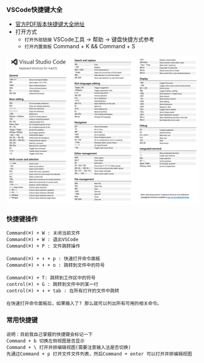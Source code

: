 
  ### VSCode快捷键大全
  - [官方PDF版本快捷键大全地址](https://code.visualstudio.com/shortcuts/keyboard-shortcuts-macos.pdf)
  - 打开方式
    - `打开外部链接` VSCode工具 -> 帮助 -> 键盘快捷方式参考 
    - `打开内置面板` Command + K && Command + S
  
![图片](../img/快捷键列表.png)

### 快捷键操作

    Command(⌘) + W : 关闭当前文件
    Command(⌘) + W : 退出VSCode
    Command(⌘) + P : 文件跳转操作
   
    Command(⌘) + ⬆️ + p : 快速打开命令面板
    Command(⌘) + ⬆️ + o : 跳转到文件中的符号
   
    Command(⌘) + T: 跳转到工作区中的符号
    control(⌘) + G : 跳转到文件中的某一行
    control(⌘) + ⬆️ + tab : 在所有打开的文件中跳转

    在快速打开命令面板后，如果输入了? 那么就可以列出所有可用的相关命令。

### 常用快捷键

    说明：目前我自己掌握的快捷键会标记一下
    Command + b 切换左侧视图是否显示
    Command + \ 打开并排编辑视图(需要注意输入法是否切换)
    先通过Command + p 打开文件文件列表，然后Command + enter 可以打开并排编辑视图